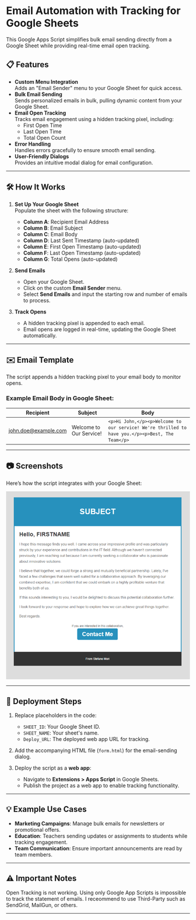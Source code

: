 # Email Automation with Tracking for Google Sheets

This Google Apps Script simplifies bulk email sending directly from a Google Sheet while providing real-time email open tracking.

## 📋 Features

- **Custom Menu Integration**  
  Adds an "Email Sender" menu to your Google Sheet for quick access.
- **Bulk Email Sending**  
  Sends personalized emails in bulk, pulling dynamic content from your Google Sheet.
- **Email Open Tracking**  
  Tracks email engagement using a hidden tracking pixel, including:
  - First Open Time
  - Last Open Time
  - Total Open Count
- **Error Handling**  
  Handles errors gracefully to ensure smooth email sending.
- **User-Friendly Dialogs**  
  Provides an intuitive modal dialog for email configuration.

---

## 🛠️ How It Works

1. **Set Up Your Google Sheet**  
   Populate the sheet with the following structure:
   - **Column A**: Recipient Email Address
   - **Column B**: Email Subject
   - **Column C**: Email Body
   - **Column D**: Last Sent Timestamp (auto-updated)
   - **Column E**: First Open Timestamp (auto-updated)
   - **Column F**: Last Open Timestamp (auto-updated)
   - **Column G**: Total Opens (auto-updated)

2. **Send Emails**  
   - Open your Google Sheet.
   - Click on the custom **Email Sender** menu.
   - Select **Send Emails** and input the starting row and number of emails to process.

3. **Track Opens**  
   - A hidden tracking pixel is appended to each email.  
   - Email opens are logged in real-time, updating the Google Sheet automatically.

---

## ✉️ Email Template

The script appends a hidden tracking pixel to your email body to monitor opens.

### Example Email Body in Google Sheet:

| **Recipient**       | **Subject**       | **Body** |
|----------------------|-------------------|----------|
| john.doe@example.com | Welcome to Our Service! | `<p>Hi John,</p><p>Welcome to our service! We're thrilled to have you.</p><p>Best, The Team</p>` |

---

## 📷 Screenshots

Here’s how the script integrates with your Google Sheet:

![Screenshot of Email Template](./Email_Template.png)

---

## 🚀 Deployment Steps

1. Replace placeholders in the code:
   - `SHEET_ID`: Your Google Sheet ID.
   - `SHEET_NAME`: Your sheet's name.
   - `Deploy_URL`: The deployed web app URL for tracking.

2. Add the accompanying HTML file (`form.html`) for the email-sending dialog.

3. Deploy the script as a **web app**:
   - Navigate to **Extensions > Apps Script** in Google Sheets.
   - Publish the project as a web app to enable tracking functionality.

---

## 💡 Example Use Cases

- **Marketing Campaigns**: Manage bulk emails for newsletters or promotional offers.
- **Education**: Teachers sending updates or assignments to students while tracking engagement.
- **Team Communication**: Ensure important announcements are read by team members.

---

## ⚠️ Important Notes

Open Tracking is not working. Using only Google App Scripts is impossible to track the statement of emails. I receommend to use Third-Party such as SendGrid, MailGun, or others.

---

